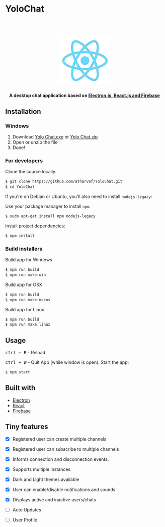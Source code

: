 # YoloChat

<h1 align="center">
  <br>
  <img src="https://github.com/atharv6f/YoloChat/blob/master/assets/images/react_app_logo.png" alt="Yolo Chat" width="160">
</h1>

<h4 align="center">A desktop chat application based on <a href="http://electron.atom.io" target="_blank">Electron.js, React.js and Firebase</a></h4>

## Installation
[YLZ]: https://drive.google.com/file/d/1RV6MkcHz_DeWQBLLPoB1UgT7R_Av-UIk/view?usp=sharing
[YL]: https://drive.google.com/file/d/1517h1pDa6HgAarL65MNWEvzVUNMMSlWT/view?usp=sharing
### Windows

1. Download [Yolo Chat.exe][YL] or [Yolo Chat.zip][YLZ]
2. Open or unzip the file
3. Done!



### For developers
Clone the source locally:

```sh
$ git clone https://github.com/atharv6f/YoloChat.git
$ cd YoloChat
```
If you're on Debian or Ubuntu, you'll also need to install
`nodejs-legacy`:

Use your package manager to install `npm`.

```sh
$ sudo apt-get install npm nodejs-legacy
```

Install project dependencies:

```sh
$ npm install
```

### Build installers

Build app for Windows
```sh
$ npm run build
$ npm run make:win
```

Build app for OSX
```sh
$ npm run build
$ npm run make:macos
```
Build app for Linux
```sh
$ npm run build
$ npm run make:linux
```
## Usage

<kbd>ctrl + R</kbd> - Reload

<kbd>ctrl + W</kbd> - Quit App (while window is open).
Start the app:

```sh
$ npm start
```
## Built with
- [Electron](https://electron.atom.io)
- [React](https://reactjs.org/)
- [Firebase](https://firebase.google.com/)

## Tiny features

- [x] Registered user can create multiple channels
- [x] Registered user can subscribe to multiple channels
- [x] Informs connection and disconnection events.
- [x] Supports multiple instances
- [x] Dark and Light themes available
- [x] User can enable/disable notifications and sounds
- [x] Displays active and inactive users/chats
- [ ] Auto Updates
- [ ] User Profile



